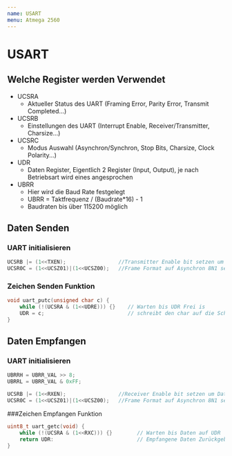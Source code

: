 ```yaml
---
name: USART
menu: Atmega 2560
---
```


# USART

## Welche Register werden Verwendet

- UCSRA
    - Aktueller Status des UART (Framing Error, Parity Error, Transmit Completed...)
- UCSRB
    - Einstellungen des UART (Interrupt Enable, Receiver/Transmitter, Charsize...)
- UCSRC
    - Modus Auswahl (Asynchron/Synchron, Stop Bits, Charsize, Clock Polarity...)
- UDR
    - Daten Register, Eigentlich 2 Register (Input, Output), je nach Betriebsart wird eines angesprochen
- UBRR
    - Hier wird die Baud Rate festgelegt
    - UBRR = Taktfrequenz / (Baudrate*16) - 1
    - Baudraten bis über 115200 möglich
    
## Daten Senden    
### UART initialisieren

```cpp
UCSRB |= (1<<TXEN);                 //Transmitter Enable bit setzen um Daten zu empfangen
UCSR0C = (1<<UCSZ01)|(1<<UCSZ00);   //Frame Format auf Asynchron 8N1 setzen
```

### Zeichen Senden Funktion

```cpp
void uart_putc(unsigned char c) {
    while (!(UCSRA & (1<<UDRE))) {}    // Warten bis UDR Frei is
    UDR = c;                           // schreibt den char auf die Schnittstelle
}
```

## Daten Empfangen
### UART initialisieren

```cpp
UBRRH = UBRR_VAL >> 8;
UBRRL = UBRR_VAL & 0xFF;

UCSRB |= (1<<RXEN);                 //Receiver Enable bit setzen um Daten zu empfangen
UCSR0C = (1<<UCSZ01)|(1<<UCSZ00);   //Frame Format auf Asynchron 8N1 setzen
```

###Zeichen Empfangen Funktion
```cpp
uint8_t uart_getc(void) {
    while (!(UCSRA & (1<<RXC))) {}        // Warten bis Daten auf UDR
    return UDR:                           // Empfangene Daten Zurückgeben
}
